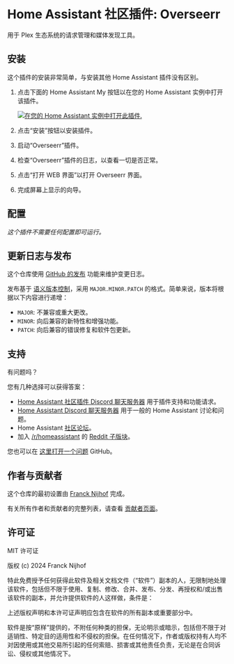 # Home Assistant 社区插件: Overseerr

用于 Plex 生态系统的请求管理和媒体发现工具。

## 安装

这个插件的安装非常简单，与安装其他 Home Assistant 插件没有区别。

1. 点击下面的 Home Assistant My 按钮以在您的 Home Assistant 实例中打开该插件。

   [![在您的 Home Assistant 实例中打开此插件.][addon-badge]][addon]

1. 点击“安装”按钮以安装插件。
1. 启动“Overseerr”插件。
1. 检查“Overseerr”插件的日志，以查看一切是否正常。
1. 点击“打开 WEB 界面”以打开 Overseerr 界面。
1. 完成屏幕上显示的向导。

## 配置

_这个插件不需要任何配置即可运行。_

## 更新日志与发布

这个仓库使用 [GitHub 的发布][releases] 功能来维护变更日志。

发布基于 [语义版本控制][semver]，采用 `MAJOR.MINOR.PATCH` 的格式。简单来说，版本将根据以下内容进行递增：

- `MAJOR`: 不兼容或重大更改。
- `MINOR`: 向后兼容的新特性和增强功能。
- `PATCH`: 向后兼容的错误修复和软件包更新。

## 支持

有问题吗？

您有几种选择可以获得答案：

- [Home Assistant 社区插件 Discord 聊天服务器][discord] 用于插件支持和功能请求。
- [Home Assistant Discord 聊天服务器][discord-ha] 用于一般的 Home Assistant 讨论和问题。
- Home Assistant [社区论坛][forum]。
- 加入 [/r/homeassistant][reddit] 的 [Reddit 子版块][reddit]。

您也可以在 [这里打开一个问题][issue] GitHub。

## 作者与贡献者

这个仓库的最初设置由 [Franck Nijhof][frenck] 完成。

有关所有作者和贡献者的完整列表，请查看 [贡献者页面][contributors]。

## 许可证

MIT 许可证

版权 (c) 2024 Franck Nijhof

特此免费授予任何获得此软件及相关文档文件（“软件”）副本的人，无限制地处理该软件，包括但不限于使用、复制、修改、合并、发布、分发、再授权和/或出售该软件的副本，并允许提供软件的人这样做，条件是：

上述版权声明和本许可证声明应包含在软件的所有副本或重要部分中。

软件是按“原样”提供的，不附任何种类的担保，无论明示或暗示，包括但不限于对适销性、特定目的适用性和不侵权的担保。在任何情况下，作者或版权持有人均不对因使用或其他交易所引起的任何索赔、损害或其他责任负责，无论是在合同诉讼、侵权或其他情况下。

[addon-badge]: https://my.home-assistant.io/badges/supervisor_addon.svg
[addon]: https://my.home-assistant.io/redirect/supervisor_addon/?addon=a0d7b954_overseerr&repository_url=https%3A%2F%2Fgithub.com%2Fhassio-addons%2Frepository
[contributors]: https://github.com/hassio-addons/addon-overseerr/graphs/contributors
[discord-ha]: https://discord.gg/c5DvZ4e
[discord]: https://discord.me/hassioaddons
[forum]: https://community.home-assistant.io/t/?u=frenck
[frenck]: https://github.com/frenck
[issue]: https://github.com/hassio-addons/addon-overseerr/issues
[reddit]: https://reddit.com/r/homeassistant
[releases]: https://github.com/hassio-addons/addon-overseerr/releases
[semver]: http://semver.org/spec/v2.0.0.html